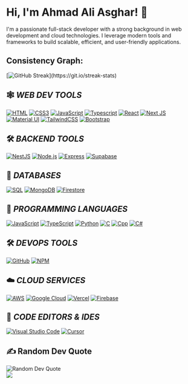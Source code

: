# Hi, I'm Ahmad Ali Asghar! 👋

I'm a passionate full-stack developer with a strong background in web development and cloud technologies. I leverage modern tools and frameworks to build scalable, efficient, and user-friendly applications.

## Consistency Graph:

[![GitHub Streak](https://github-readme-streak-stats.herokuapp.com/?user=ahmadaliasghar&exclude_days=Fri&theme=highcontrast&layout=compa")](https://git.io/streak-stats)

## 🕸️ *WEB DEV TOOLS*

[![HTML](https://img.shields.io/badge/HTML5-E34F26?style=for-the-badge&logo=html5&logoColor=white "HTML")](https://github.com/ahmadaliasghar)
[![CSS3](https://img.shields.io/badge/CSS3-1572B6?style=for-the-badge&logo=css3&logoColor=white "CSS")](https://github.com/ahmadaliasghar)
[![JavaScript](https://img.shields.io/badge/JavaScript-F7DF1E?style=for-the-badge&logo=javascript&logoColor=black "JavaScript")](https://github.com/ahmadaliasghar)
[![Typescript](https://img.shields.io/badge/TypeScript-007ACC?style=for-the-badge&logo=typescript&logoColor=white "Typescript")](https://github.com/ahmadaliasghar)
[![React](https://img.shields.io/badge/React-20232A?style=for-the-badge&logo=react&logoColor=61DAFB "React")](https://github.com/ahmadaliasghar)
[![Next JS](https://img.shields.io/badge/Next-black?style=for-the-badge&logo=next.js&logoColor=white "Next.js")](https://github.com/ahmadaliasghar)
[![Material UI](https://img.shields.io/badge/Material--UI-%230081CB.svg?style=for-the-badge&logo=mui&logoColor=white "Material UI")](https://github.com/ahmadaliasghar)
[![TailwindCSS](https://img.shields.io/badge/tailwindcss-%2338B2AC.svg?style=for-the-badge&logo=tailwind-css&logoColor=white)](https://github.com/ahmadaliasghar)
[![Bootstrap](https://img.shields.io/badge/Bootstrap-563D7C?style=for-the-badge&logo=bootstrap&logoColor=white "Bootstrap")](https://github.com/ahmadaliasghar)
<br />

## 🛠️ *BACKEND TOOLS*

[![NestJS](https://img.shields.io/badge/NestJS-E0234E?style=for-the-badge&logo=nestjs&logoColor=white "NestJS")](https://github.com/ahmadaliasghar)
[![Node.js](https://img.shields.io/badge/Node.js-43853D?style=for-the-badge&logo=node.js&logoColor=white "Node.js")](https://github.com/ahmadaliasghar)
[![Express](https://img.shields.io/badge/Express-404D59?style=for-the-badge&logo=express&logoColor=white "Express")](https://github.com/ahmadaliasghar)
[![Supabase](https://img.shields.io/badge/Supabase-3ECF8E?style=for-the-badge&logo=supabase&logoColor=white "Supabase")](https://github.com/ahmadaliasghar)

## 📅 *DATABASES*

[![SQL](https://img.shields.io/badge/SQL-4EA94B?style=for-the-badge&logo=mongodb&logoColor=white "SQL")][repo]
[![MongoDB](https://img.shields.io/badge/MongoDB-4EA94B?style=for-the-badge&logo=mongodb&logoColor=white "MongoDB")][repo]
[![Firestore](https://img.shields.io/badge/Firestore-FFCA28?style=for-the-badge&logo=firebase&logoColor=black "Firestore")](https://firebase.google.com/docs/firestore)

## 🎯 *PROGRAMMING LANGUAGES*

[![JavaScript](https://img.shields.io/badge/JavaScript-F7DF1E?style=for-the-badge&logo=javascript&logoColor=black "JavaScript")][repo]
[![TypeScript](https://img.shields.io/badge/TypeScript-007ACC?style=for-the-badge&logo=TypeScript&logoColor=white "TypeScript")][repo]
[![Python](https://img.shields.io/badge/Python-3776AB?style=for-the-badge&logo=python&logoColor=white "Python")](https://github.com/ahmadaliasghar)
[![C](https://img.shields.io/badge/C-CC6699?style=for-the-badge&logo=C&logoColor=white "C")][repo]
[![Cpp](https://img.shields.io/badge/CPP-007ACC?style=for-the-badge&logo=Cpp&logoColor=white "Cpp")][repo]
[![C#](https://img.shields.io/badge/CSharp-007ACC?style=for-the-badge&logo=Cpp&logoColor=white "C#")][repo]

## 🛠️ *DEVOPS TOOLS*

[![GitHub](https://img.shields.io/badge/github-%23121011.svg?style=for-the-badge&logo=github&logoColor=white "GitHub")][repo]
[![NPM](https://img.shields.io/badge/NPM-%23000000.svg?style=for-the-badge&logo=npm&logoColor=white "Npm")][repo]

## ☁️ *CLOUD SERVICES*

[![AWS](https://img.shields.io/badge/AWS-232F3E?style=for-the-badge&logo=amazon-aws&logoColor=white "AWS")](https://github.com/ahmadaliasghar)
[![Google Cloud](https://img.shields.io/badge/GoogleCloud-%234285F4.svg?style=for-the-badge&logo=google-cloud&logoColor=white "Google Cloud")][repo]
[![Vercel](https://img.shields.io/badge/vercel-%23000000.svg?style=for-the-badge&logo=vercel&logoColor=white "Vercel")][repo]
[![Firebase](https://img.shields.io/badge/firebase-%23039BE5.svg?style=for-the-badge&logo=firebase "Firebase")][repo]

## 📄 *CODE EDITORS & IDES*

[![Visual Studio Code](https://img.shields.io/badge/VS%20Code-0078d7.svg?style=for-the-badge&logo=visual-studio-code&logoColor=white "Visual Studio Code")](https://github.com/ahmadaliasghar)
[![Cursor](https://img.shields.io/badge/Cursor-000000?style=for-the-badge&logo=data:image/svg+xml;base64,PHN2ZyB3aWR0aD0iNDgiIGhlaWdodD0iNDgiIHZpZXdCb3g9IjAgMCA0OCA0OCI+PHBhdGggZD0iTTI0IDJDMTMuMDcgMiA0IDIxLjA3IDQgMjRzOS4wNyAyMiAyMCAyMiAyMC05LjA3IDIwLTIyLTktMjAtMjItMjAtMjJ6bTAgMzBjLTUuNTIgMC0xMC00LjQ4LTEwLTEwcy40OC0xMCAxMC0xMCAxMCA0LjQ4IDEwIDEwLS40OCAxMC0xMCAxMC0xMHptMCAxOC41Yy0xLjIxIDAtMi4yNS0wLjg0LTIuMjUtMi4wNXMwLjg0LTIuMjUgMi4yNS0yLjI1IDIuMjUgMC44NCAyLjI1IDIuMjUtMC44NCAyLjI1LTIuMjUgMi4yNXoiIGZpbGw9IiNmZmYiLz48L3N2Zz4=" "Cursor")](https://github.com/ahmadaliasghar)

[repo]: https://github.com/ahmadaliasghar

## ✍️ Random Dev Quote

![Random Dev Quote](https://quotes-github-readme.vercel.app/api?type=horizontal&theme=radical)
<br/>
[![](https://visitcount.itsvg.in/api?id=ahmadaliasghar&icon=0&color=0)](https://visitcount.itsvg.in)
